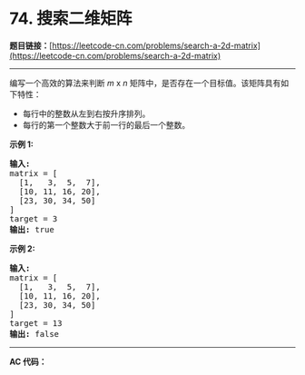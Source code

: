 # 74. 搜索二维矩阵

**题目链接：**[https://leetcode-cn.com/problems/search-a-2d-matrix](https://leetcode-cn.com/problems/search-a-2d-matrix)

---

<div class="content__1Y2H">
 <div class="notranslate">
  <p>编写一个高效的算法来判断&nbsp;<em>m</em> x <em>n</em>&nbsp;矩阵中，是否存在一个目标值。该矩阵具有如下特性：</p> 
  <ul> 
   <li>每行中的整数从左到右按升序排列。</li> 
   <li>每行的第一个整数大于前一行的最后一个整数。</li> 
  </ul> 
  <p><strong>示例&nbsp;1:</strong></p> 
  <pre class="language-text"><strong>输入:</strong>
matrix = [
  [1,   3,  5,  7],
  [10, 11, 16, 20],
  [23, 30, 34, 50]
]
target = 3
<strong>输出:</strong> true
</pre> 
  <p><strong>示例&nbsp;2:</strong></p> 
  <pre class="language-text"><strong>输入:</strong>
matrix = [
  [1,   3,  5,  7],
  [10, 11, 16, 20],
  [23, 30, 34, 50]
]
target = 13
<strong>输出:</strong> false</pre> 
 </div>
</div>

---

**AC 代码：**

```java

```